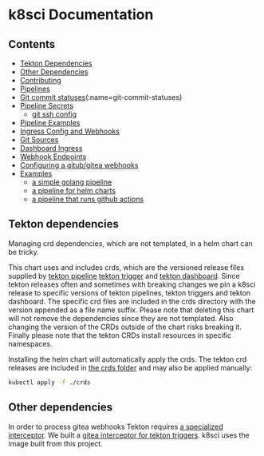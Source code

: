 # k8sci Documentation

## Contents

* [Tekton Dependencies](#tekton-dependencies)
* [Other Dependencies](#gitea-dependencies)
* [Contributing](#contributing)
* [Pipelines](./PIPELINES.md)
* [Git commit statuses](./PIPELINES.md)(:name=git-commit-statuses)
* [Pipeline Secrets](./PIPELINES.md#secrets)
    * [git ssh config](./PIPELINES.md#ssh-config)
* [Pipeline Examples](./PIPELINES.md#examples)
* [Ingress Config and Webhooks](./INGRESS_ENDPOINTS.md#ingress-config)
* [Git Sources](./INGRESS_ENDPOINTS.md#git-sources)
* [Dashboard Ingress](./INGRESS_ENDPOINTS.md)
* [Webhook Endpoints](./INGRESS_ENDPOINTS.md)
* [Configuring a gitub/gitea webhooks](./INGRESS_ENDPOINTS.md#gitea-and-github-webhook-configuration)
* [Examples](../examples/)
  * [a simple golang pipeline](../examples/golang_pipeline)
  * [a pipeline for helm charts](../examples/helm-chart-pipeline)
  * [a pipeline that runs github actions](../examples/github_actions)


## Tekton dependencies
Managing crd dependencies, which are not templated, in a helm chart can be tricky.

This chart uses and includes crds, which are the versioned release files supplied by [tekton pipeline](https://github.com/tektoncd/pipeline) [tekton trigger](https://github.com/tektoncd/triggers) and [tekton dashboard](https://github.com/tektoncd/dashboard). Since tekton releases often and sometimes with breaking changes we pin a k8sci release to specific versions of tekton pipelines, tekton triggers and tekton dashboard. The specific crd files are included in the crds directory with the version appended as a file name suffix. Please note that deleting this chart will not remove the dependencies since they are not templated. Also changing the version of the CRDs outside of the chart risks breaking it. Finally please note that the tekton CRDs install resources in specific namespaces.

Installing the helm chart will automatically apply the crds. The tekton crd releases are included in [the crds folder](./crds) and may also be applied manually:
```bash
kubectl apply -f ./crds
```

## Other dependencies
In order to process gitea webhooks Tekton requires [a specialized interceptor](https://github.com/tektoncd/triggers/blob/master/docs/eventlisteners.md#interceptors). We built a [gitea interceptor for tekton triggers](https://github.com/keyporttech/gitea-tekton-interceptor). k8sci uses the image built from this project.
